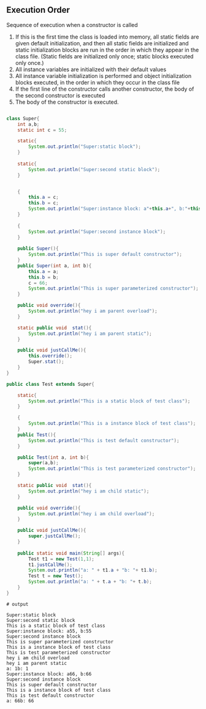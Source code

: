 ## Execution Order

Sequence of execution when a constructor is called

1. If this is the first time the class is loaded into memory, all static fields are given
    default initialization, and then all static fields are initialized and static initialization
    blocks are run in the order in which they appear in the class file.
    (Static fields are initialized only once; static blocks executed only once.)
2. All instance variables are initialized with their default values
3. All instance variable initialization is performed and object initialization blocks executed, in the order in which they occur in the class file
4. If the first line of the constructor calls another constructor, the body of the second constructor is executed
5. The body of the constructor is executed.

```java

class Super{
    int a,b;
    static int c = 55;

    static{
        System.out.println("Super:static block");
    }
    
    static{
        System.out.println("Super:second static block");
    }


    {
        this.a = c;
        this.b = c;
        System.out.println("Super:instance block: a"+this.a+", b:"+this.b);
    }
    
    {
        System.out.println("Super:second instance block");
    }
    
    public Super(){
        System.out.println("This is super default constructor");
    }
    public Super(int a, int b){
        this.a = a;
        this.b = b;
        c = 66;
        System.out.println("This is super parameterized constructor");
    }

    public void override(){
        System.out.println("hey i am parent overload");
    }

    static public void  stat(){
        System.out.println("hey i am parent static");
    }

    public void justCallMe(){
        this.override();
        Super.stat();
    }
}

public class Test extends Super{

    static{
        System.out.println("This is a static block of test class");
    }

    {
        System.out.println("This is a instance block of test class");
    }
    public Test(){
        System.out.println("This is test default constructor");
    }

    public Test(int a, int b){
        super(a,b);
        System.out.println("This is test parameterized constructor");
    }

    static public void  stat(){
        System.out.println("hey i am child static");
    }

    public void override(){
        System.out.println("hey i am child overload");
    }

    public void justCallMe(){
        super.justCallMe();
    }
    
    public static void main(String[] args){
        Test t1 = new Test(1,1);
        t1.justCallMe();
        System.out.println("a: " + t1.a + "b: "+ t1.b);
        Test t = new Test();
        System.out.println("a: " + t.a + "b: "+ t.b);
    }
}

```

```shell
# output

Super:static block
Super:second static block
This is a static block of test class
Super:instance block: a55, b:55
Super:second instance block
This is super parameterized constructor
This is a instance block of test class
This is test parameterized constructor
hey i am child overload
hey i am parent static
a: 1b: 1
Super:instance block: a66, b:66
Super:second instance block
This is super default constructor
This is a instance block of test class
This is test default constructor
a: 66b: 66
```